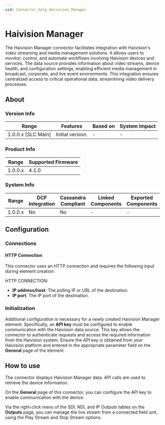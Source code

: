 ```yaml
---
uid: Connector_help_Haivision_Manager
---
```


# Haivision Manager

The Haivision Manager connector facilitates integration with Haivision's video streaming and media management solutions. It allows users to monitor, control, and automate workflows involving Haivision devices and services. The data source provides information about video streams, device health, and configuration settings, enabling efficient media management in broadcast, corporate, and live event environments. This integration ensures centralized access to critical operational data, streamlining video delivery processes.

## About

### Version Info

| Range              | Features         | Based on | System Impact |
|--------------------|------------------|----------|---------------|
| 1.0.0.x [SLC Main] | Initial version. | -        | -             |

### Product Info

| Range   | Supported Firmware |
|---------|--------------------|
| 1.0.0.x | 4.1.0              |

### System Info

| Range   | DCF Integration | Cassandra Compliant | Linked Components | Exported Components |
|---------|-----------------|---------------------|-------------------|---------------------|
| 1.0.0.x | No              | No                  | -                 | -                   |

## Configuration

### Connections

#### HTTP Connection

This connector uses an HTTP connection and requires the following input during element creation:

HTTP CONNECTION:

- **IP address/host**: The polling IP or URL of the destination.
- **IP port**: The IP port of the destination.

### Initialization

Additional configuration is necessary for a newly created Haivision Manager element. Specifically, an **API key** must be configured to enable communication with the Haivision data source. This key allows the connector to authenticate requests and access the required information from the Haivision system. Ensure the API key is obtained from your Haivision platform and entered in the appropriate parameter field on the **General** page of the element.

## How to use

The connector displays Haivision Manager data. API calls are used to retrieve the device information.

On the **General** page of this connector, you can configure the API key to enable communication with the device.

Via the right-click menu of the SDI, NDI, and IP Outputs tables on the **Outputs** page, you can manage the live stream from a connected field unit, using the Play Stream and Stop Stream options.
